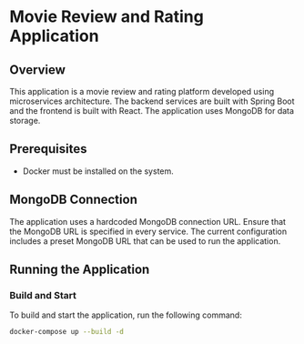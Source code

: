 # Movie Review and Rating Application

## Overview
This application is a movie review and rating platform developed using microservices architecture. The backend services are built with Spring Boot and the frontend is built with React. The application uses MongoDB for data storage. 

## Prerequisites
- Docker must be installed on the system.

## MongoDB Connection
The application uses a hardcoded MongoDB connection URL. Ensure that the MongoDB URL is specified in every service. The current configuration includes a preset MongoDB URL that can be used to run the application.

## Running the Application

### Build and Start
To build and start the application, run the following command:
```sh
docker-compose up --build -d
